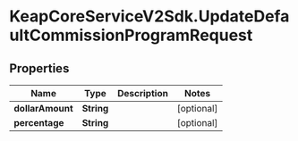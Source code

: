 # KeapCoreServiceV2Sdk.UpdateDefaultCommissionProgramRequest

## Properties

Name | Type | Description | Notes
------------ | ------------- | ------------- | -------------
**dollarAmount** | **String** |  | [optional] 
**percentage** | **String** |  | [optional] 


